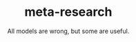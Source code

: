 ---
title: "meta-research"
hasMath: false
subtitle: All models are wrong, but some are useful.
_build:
  list: never
---